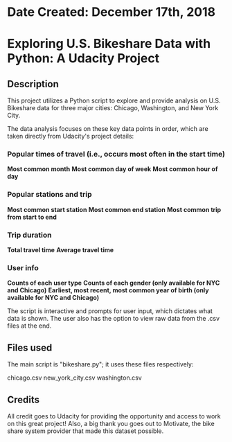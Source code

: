 # Date Created: December 17th, 2018

# Exploring U.S. Bikeshare Data with Python: A Udacity Project

## Description
This project utilizes a Python script to explore and provide analysis on U.S. Bikeshare data for three major cities: Chicago, Washington, and New York City.

The data analysis focuses on these key data points in order, which are taken directly from Udacity's project details:

### Popular times of travel (i.e., occurs most often in the start time)

**Most common month**
**Most common day of week**
**Most common hour of day**

### Popular stations and trip 

**Most common start station**
**Most common end station**
**Most common trip from start to end**

### Trip duration 

**Total travel time**
**Average travel time**

### User info

**Counts of each user type**
**Counts of each gender (only available for NYC and Chicago)**
**Earliest, most recent, most common year of birth (only available for NYC and Chicago)**

The script is interactive and prompts for user input, which dictates what data is shown.  The user also has the option to view raw data from the .csv files at the end.

## Files used
The main script is "bikeshare.py"; it uses these files respectively:

chicago.csv
new_york_city.csv
washington.csv

## Credits
All credit goes to Udacity for providing the opportunity and access to work on this great project!  Also, a big thank you goes out to Motivate, the bike share system provider that made this dataset possible.

